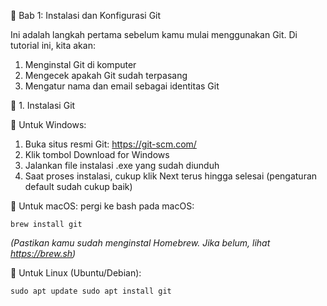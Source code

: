 📘 Bab 1: Instalasi dan Konfigurasi Git

Ini adalah langkah pertama sebelum kamu mulai menggunakan Git. Di tutorial ini, kita akan:
1. Menginstal Git di komputer
2. Mengecek apakah Git sudah terpasang
3. Mengatur nama dan email sebagai identitas Git


🧩 1. Instalasi Git

🔹 Untuk Windows:
1. Buka situs resmi Git: https://git-scm.com/
2. Klik tombol Download for Windows
3. Jalankan file instalasi .exe yang sudah diunduh
4. Saat proses instalasi, cukup klik Next terus hingga selesai (pengaturan default sudah cukup baik)

🔹 Untuk macOS:
pergi ke bash pada macOS:

`brew install git`

*(Pastikan kamu sudah menginstal Homebrew. Jika belum, lihat https://brew.sh)*


🔹 Untuk Linux (Ubuntu/Debian):

`sudo apt update
sudo apt install git`

